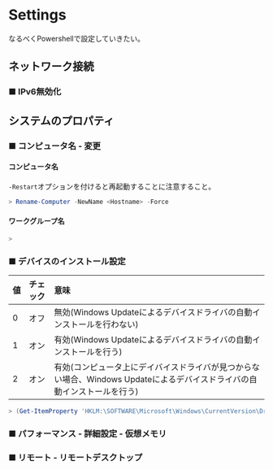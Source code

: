 # Settings
なるべくPowershellで設定していきたい。
## ネットワーク接続 
### ■ IPv6無効化
## システムのプロパティ
### ■ コンピュータ名 - 変更
#### コンピュータ名
`-Restart`オプションを付けると再起動することに注意すること。
```ps1
> Rename-Computer -NewName <Hostname> -Force
```
#### ワークグループ名
```ps1
> 
```
### ■ デバイスのインストール設定
|値|チェック|意味|
|:---|:---|:---|
|0|オフ|無効(Windows Updateによるデバイスドライバの自動インストールを行わない)|
|1|オン|有効(Windows Updateによるデバイスドライバの自動インストールを行う)|
|2|オン|有効(コンピュータ上にデイバイスドライバが見つからない場合、Windows Updateによるデバイスドライバの自動インストールを行う)|
```ps1
> (Get-ItemProperty 'HKLM:\SOFTWARE\Microsoft\Windows\CurrentVersion\DriverSearching').'SearchOrderConfig'
```
### ■ パフォーマンス - 詳細設定 - 仮想メモリ
### ■ リモート - リモートデスクトップ
